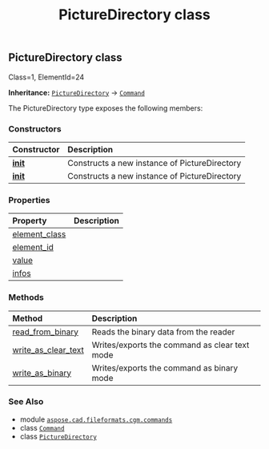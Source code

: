 ﻿---
title: PictureDirectory class
second_title: Aspose.CAD for Python via .NET API References
description: 
type: docs
weight: 1390
url: /python-net/aspose.cad.fileformats.cgm.commands/picturedirectory/
is_root: false
---

## PictureDirectory class

Class=1, ElementId=24



**Inheritance:** [`PictureDirectory`](/cad/python-net/aspose.cad.fileformats.cgm.commands/picturedirectory) → 
[`Command`](/cad/python-net/aspose.cad.fileformats.cgm.commands/command)



The PictureDirectory type exposes the following members:

### Constructors
| Constructor | Description |
| :- | :- |
| [__init__](/cad/python-net/aspose.cad.fileformats.cgm.commands/picturedirectory/__init__/#aspose.cad.fileformats.cgm.CgmFile) | Constructs a new instance of PictureDirectory |
| [__init__](/cad/python-net/aspose.cad.fileformats.cgm.commands/picturedirectory/__init__/#aspose.cad.fileformats.cgm.CgmFile-PictureDirectory.Type-list) | Constructs a new instance of PictureDirectory |


### Properties
| Property | Description |
| :- | :- |
| [element_class](/cad/python-net/aspose.cad.fileformats.cgm.commands/picturedirectory/element_class) |  |
| [element_id](/cad/python-net/aspose.cad.fileformats.cgm.commands/picturedirectory/element_id) |  |
| [value](/cad/python-net/aspose.cad.fileformats.cgm.commands/picturedirectory/value) |  |
| [infos](/cad/python-net/aspose.cad.fileformats.cgm.commands/picturedirectory/infos) |  |


### Methods
| Method | Description |
| :- | :- |
| [read_from_binary](/cad/python-net/aspose.cad.fileformats.cgm.commands/picturedirectory/read_from_binary/#aspose.cad.fileformats.cgm.IBinaryReader) | Reads the binary data from the reader |
| [write_as_clear_text](/cad/python-net/aspose.cad.fileformats.cgm.commands/picturedirectory/write_as_clear_text/#aspose.cad.fileformats.cgm.IClearTextWriter) | Writes/exports the command as clear text mode |
| [write_as_binary](/cad/python-net/aspose.cad.fileformats.cgm.commands/picturedirectory/write_as_binary/#aspose.cad.fileformats.cgm.IBinaryWriter) | Writes/exports the command as binary mode |



### See Also
* module [`aspose.cad.fileformats.cgm.commands`](..)
* class [`Command`](/cad/python-net/aspose.cad.fileformats.cgm.commands/command)
* class [`PictureDirectory`](/cad/python-net/aspose.cad.fileformats.cgm.commands/picturedirectory)
